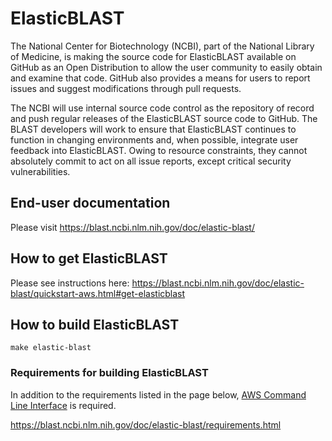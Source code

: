 # ElasticBLAST

The National Center for Biotechnology (NCBI), part of the National Library of
Medicine, is making the source code for ElasticBLAST available on GitHub as an
Open Distribution to allow the user community to easily obtain and examine
that code.  GitHub also provides a means for users to report issues and
suggest modifications through pull requests. 


The NCBI will use internal source code control as the repository of record and
push regular releases of the ElasticBLAST
source code to GitHub.  The BLAST developers will work to ensure that
ElasticBLAST continues to function in 
changing environments and, when possible, integrate user feedback into
ElasticBLAST.  Owing to resource constraints, 
they cannot absolutely commit to act on all issue reports, except critical
security vulnerabilities.

## End-user documentation

Please visit https://blast.ncbi.nlm.nih.gov/doc/elastic-blast/

## How to get ElasticBLAST

Please see instructions here:
https://blast.ncbi.nlm.nih.gov/doc/elastic-blast/quickstart-aws.html#get-elasticblast

## How to build ElasticBLAST

`make elastic-blast`

### Requirements for building ElasticBLAST

In addition to the requirements listed in the page below, [AWS Command Line Interface](https://aws.amazon.com/cli/) is required.

https://blast.ncbi.nlm.nih.gov/doc/elastic-blast/requirements.html
